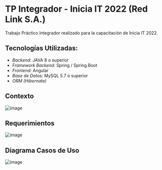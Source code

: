 # TP Integrador - Inicia IT 2022 (Red Link S.A.)

Trabajo Práctico Integrador realizado para la capacitación de Inicia IT 2022.

## Tecnologías Utilizadas:
* *Backend:* JAVA 8 o superior
* *Framework Backend:* Spring / Spring.Boot
* *Frontend:* Angular
* *Base de Datos:* MySQL 5.7 o superior
* *ORM (Hibernate)*

## Contexto
![image](https://drive.google.com/uc?export=view&id=1iKduDpW5821p5WTR1i9_myk5mPDdec2L)

## Requerimientos
![image](https://drive.google.com/uc?export=view&id=1x07S6ZwXT5FLNYqIkQ6Hprn8Ueaqn20T)

## Diagrama Casos de Uso
![image](https://drive.google.com/uc?export=view&id=1TiC0GhgnDbFvsiObTIuZmrSp51BndZQT)